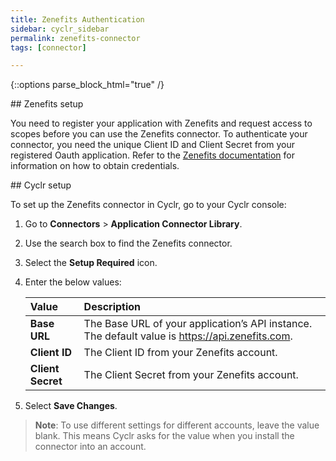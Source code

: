 ```yaml
---
title: Zenefits Authentication
sidebar: cyclr_sidebar
permalink: zenefits-connector
tags: [connector]

---
```

{::options parse_block_html="true" /}
<section class="card py-5 my-5">
## Zenefits setup

You need to register your application with Zenefits and request access to scopes before you can use the Zenefits connector. To authenticate your connector, you need the unique Client ID and Client Secret from your registered Oauth application. Refer to the [Zenefits documentation](https://developers.zenefits.com/docs/auth) for information on how to obtain credentials.


</section>
<section class="card py-5 my-5">
## Cyclr setup

To set up the Zenefits connector in Cyclr, go to your Cyclr console:

1. Go to **Connectors** > **Application Connector Library**.

2. Use the search box to find the Zenefits connector.

3. Select the **Setup Required** icon.

4. Enter the below values:

   | Value             | Description                                                  |
   | :---------------- | :----------------------------------------------------------- |
   | **Base URL**      | The Base URL of your application’s API instance. The default value is https://api.zenefits.com. |
   | **Client ID**     | The Client ID from your Zenefits account.                    |
   | **Client Secret** | The Client Secret from your Zenefits account.                |

5. Select **Save Changes**.

> **Note**: To use different settings for different accounts, leave the value blank. This means Cyclr asks for the value when you install the connector into an account.



</section>
